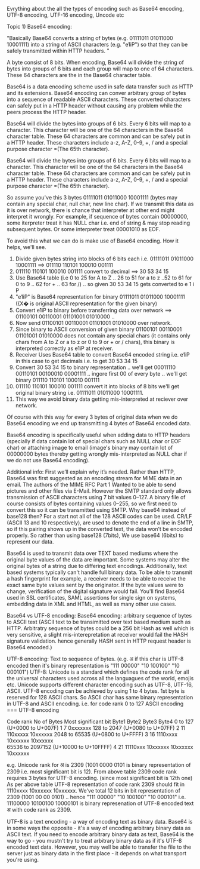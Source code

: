 Evrything about the all the types of encoding such as Base64 encoding, UTF-8 encoding, UTF-16 encoding, Uncode etc

Topic 1) Base64 encoding:

"Basically Base64 converts a string of bytes (e.g. 01111011 01011000 10001111) into a string of ASCII characters (e.g. "e1iP") so that they can be safely transmitted within HTTP headers. "

A byte consist of 8 bits. When encoding, Base64 will divide the string of bytes into groups of 6 bits and each group will map to one of 64 characters. These 64 characters are the in the Base64 character table. 

Base64 is a data encoding scheme used in safe data transfer such as HTTP and its extensions. Base64 encoding can conver arbitrary group of bytes into a sequence of readable ASCII characters. These converted characters can safely put in a HTTP header without causing any problem while the peers process the HTTP header.

Base64 will divide the bytes into groups of 6 bits. Every 6 bits will map to a character. This character will be one of the 64 characters in the Base64 character table. These 64 characters are common and can be safely put in a HTTP header. These characters include a-z, A-Z, 0-9, +, / and a special purpose character =(The 65th character).

Base64 will divide the bytes into groups of 6 bits. Every 6 bits will map to a character. This character will be one of the 64 characters in the Base64 character table. These 64 characters are common and can be safely put in a HTTP header. These characters include a-z, A-Z, 0-9, +, / and a special purpose character =(The 65th character).

So assume you've this 3 bytes 01111011 01011000 10001111  (bytes may contain any special char, null char, new line char). If we transmit this data as it is over network, there is chance that interpreter at other end might interpret it wrongly. For example, if sequence of bytes contain 00000000, some iterpreter treat it has NULL char i.e. end of string & may stop reading subsequent bytes. Or some interpreter treat 00001010 as EOF. 

To avoid this what we can do is make use of Base64 encoding. How it helps, we'll see.
1) Divide given bytes string into blocks of 6 bits each i.e.  01111011 01011000 10001111 ==> 011110 110101 100010 001111
2) 011110 110101 100010 001111 convert to decimal ==> 30 53 34 15
3) Use Base64 table (i.e 0 to 25 for A to Z .. 26 to 51 for a to z ..52 to 61 for 0 to 9 .. 62 for + .. 63 for /) .. so  given 30 53 34 15 gets converted to   e 1 i P   
4) "e1iP" is Base64 representation for  binary 01111011 01011000 10001111  ({X� is original ASCII representation for the given binary)
5) Convert e1iP to binary before transferring data over network ==> 01100101 00110001 01101001 01010000 ..
6) Now send 01100101 00110001 01101001 01010000 over network.
7) Since binary to ASCII conversion of given binary 01100101 00110001 01101001 01010000 does not contain any special chars (it contains only chars from A to Z or a to z or 0 to 9 or + or / chars), this binary is interpreted correctly as e1iP at receiver.
8) Receiver Uses Base64 table to convert Base64 encoded string i.e. e1iP in this case to get decimals i.e. to get 30 53 34 15
9) Convert 30 53 34 15 to binary representation .. we'll get 00011110 00110101 00100010 00001111 .. ingore first 00 of every byte .. we'll get binary 011110 110101 100010 001111
10) 011110 110101 100010 001111 convert it into blocks of 8 bits we'll get original binary string i.e. 01111011 01011000 10001111.
11) This way we avoid binary data getting mis-interpreted at reciever over network.

Of course with this way for every 3 bytes of original data when we do Base64 encoding we end up transmitting 4 bytes of Base64 encoded data.

Base64 encoding is specifically useful when adding data to HTTP headers (specially if data contain lot of special chars such as NULL char or EOF char) or attaching image to email (image's binary may contain lot of 00000000 bytes thereby getting wrongly mis-interpreted as NULL char if we do not use Base64 encoding).

Additional info:
First we’ll explain why it’s needed. Rather than HTTP, Base64 was first suggested as an encoding stream for MIME data in an email.
The authors of the MIME RFC Part 1 Wanted to be able to send pictures and other files via E-Mail. However the SMTP standard only allows transmission of ASCII characters using 7 bit values 0–127.
A binary file of course consists of bytes containing values 0–255, so we first need to convert this so it can be transmitted using SMTP.
Why base64 instead of base128 then?
For a start not all of the 128 ASCII codes can be used. CR/LF (ASCII 13 and 10 respectively), are used to denote the end of a line in SMTP, so if this pairing shows up in the converted text, the data won’t be encoded properly. So rather than using base128 (7bits), We use base64 (6bits) to represent our data.

Base64 is used to transmit data over TEXT based mediums where the original byte values of the data are important. Some systems may alter the original bytes of a string due to differing text encodings. Additionally, text based systems typically can't handle full binary data. To be able to transmit a hash fingerprint for example, a receiver needs to be able to receive the exact same byte values sent by the originator. If the byte values were to change, verification of the digital signature would fail. You'll find Base64 used in SSL certificates, SAML assertions for single sign on systems, embedding data in XML and HTML, as well as many other use cases. 

Base64 vs UTF-8 encoding:
Base64 encoding: arbitrary sequence of bytes to ASCII text (ASCII text to be transimitted over text based medium such as HTTP. Arbitratry sequence of bytes could be a 256 bit Hash as well which is very sensitive, a slight mis-interepretation at receiver would fail the HASH signature validation. hence generally HASH sent in HTTP request header is Base64 encoded.)

UTF-8 encoding: Text to sequence of bytes. (e.g. अ if this char is UTF-8 encoded then it's binary representation is "111 00000"           "10 100100"       "10 000101")
UTF-8: Unicode is a standard which defines the code rank for all the universal characters used across all the languagues of the world, emojis etc. Unicode supports different character encoding such as UTF-8, UTF-16, ASCII. 
UTF-8 encoding can be achieved by using 1 to 4 bytes. 1st byte is reserved for 128 ASCII chars. So ASCII char has same binary representation in UTF-8 and ASCII encoding.
i.e. for code rank 0 to 127 ASCII encoding === UTF-8 encoding

Code rank                         No of Bytes   Most significant bit            Byte1       Byte2       Byte3      Byte4
0 to 127  (U+0000 to U+007F)            1              7                       0xxxxxxx
128 to 2047 (U+0080 to U+07FF)          2              11                      110xxxxx    10xxxxxx
2048 to  65535 (U+0800 to U+FFFF)       3              16                      1110xxxx    10xxxxxx   10xxxxxx                 
65536 to 2097152 (U+10000 to U+10FFFF)  4              21                      11110xxx    10xxxxxx   10xxxxxx    10xxxxxx

e.g. Unicode rank for अ is 2309 (1001 0000 0101‬ is binary representation of 2309 i.e. most significant bit is 12). 
From above table 2309 code rank requires 3 bytes for UTF-8 encoding. (since most significant bit is 12th one) 
As per above table UTF-8 representation of code rank 2309 should fit in 1110xxxx    10xxxxxx   10xxxxxx.
We've total 12 bits in bit representation of 2309 (1001   00 00    0101‬) .. hence "111 00000"           "10 100100"       "10 000101" i.e. 11100000 10100100 10000101 is binary represenation of UTF-8 encoded text अ with code rank as 2309.


UTF-8 is a text encoding - a way of encoding text as binary data.
Base64 is in some ways the opposite - it's a way of encoding arbitrary binary data as ASCII text.
If you need to encode arbitrary binary data as text, Base64 is the way to go - you mustn't try to treat arbitrary binary data as if it's UTF-8 encoded text data.
However, you may well be able to transfer the file to the server just as binary data in the first place - it depends on what transport you're using.
